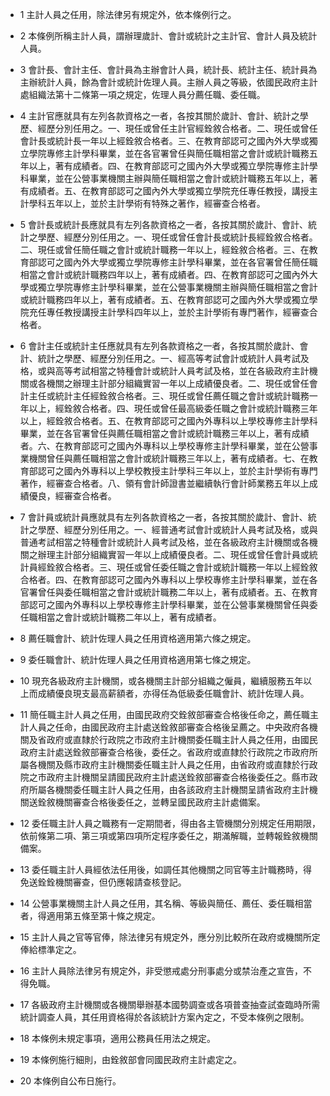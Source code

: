 * 1 主計人員之任用，除法律另有規定外，依本條例行之。

* 2 本條例所稱主計人員，謂辦理歲計、會計或統計之主計官、會計人員及統計人員。

* 3 會計長、會計主任、會計員為主辦會計人員，統計長、統計主任、統計員為主辦統計人員，餘為會計或統計佐理人員。主辦人員之等級，依國民政府主計處組織法第十二條第一項之規定，佐理人員分薦任職、委任職。

* 4 主計官應就具有左列各款資格之一者，各按其關於歲計、會計、統計之學歷、經歷分別任用之。一、現任或曾任主計官經銓敘合格者。二、現任或曾任會計長或統計長一年以上經銓敘合格者。三、在教育部認可之國內外大學或獨立學院專修主計學科畢業，並在各官署曾任與簡任職相當之會計或統計職務五年以上，著有成績者。四、在教育部認可之國內外大學或獨立學院專修主計學科畢業，並在公營事業機關主辦與簡任職相當之會計或統計職務五年以上，著有成績者。五、在教育部認可之國內外大學或獨立學院充任專任教授，講授主計學科五年以上，並於主計學術有特殊之著作，經審查合格者。

* 5 會計長或統計長應就具有左列各款資格之一者，各按其關於歲計、會計、統計之學歷、經歷分別任用之。一、現任或曾任會計長或統計長經銓敘合格者。二、現任或曾任簡任職之會計或統計職務一年以上，經銓敘合格者。三、在教育部認可之國內外大學或獨立學院專修主計學科畢業，並在各官署曾任簡任職相當之會計或統計職務四年以上，著有成績者。四、在教育部認可之國內外大學或獨立學院專修主計學科畢業，並在公營事業機關主辦與簡任職相當之會計或統計職務四年以上，著有成績者。五、在教育部認可之國內外大學或獨立學院充任專任教授講授主計學科四年以上，並於主計學術有專門著作，經審查合格者。

* 6 會計主任或統計主任應就具有左列各款資格之一者，各按其關於歲計、會計、統計之學歷、經歷分別任用之。一、經高等考試會計或統計人員考試及格，或與高等考試相當之特種會計或統計人員考試及格，並在各級政府主計機關或各機關之辦理主計部分組織實習一年以上成績優良者。二、現任或曾任會計主任或統計主任經銓敘合格者。三、現任或曾任薦任職之會計或統計職務一年以上，經銓敘合格者。四、現任或曾任最高級委任職之會計或統計職務三年以上，經銓敘合格者。五、在教育部認可之國內外專科以上學校專修主計學科畢業，並在各官署曾任與薦任職相當之會計或統計職務三年以上，著有成績者。六、在教育部認可之國內外專科以上學校專修主計學科畢業，並在公營事業機關曾任與薦任職相當之會計或統計職務三年以上，著有成績者。七、在教育部認可之國內外專科以上學校教授主計學科三年以上，並於主計學術有專門著作，經審查合格者。八、領有會計師證書並繼續執行會計師業務五年以上成績優良，經審查合格者。

* 7 會計員或統計員應就具有左列各款資格之一者，各按其關於歲計、會計、統計之學歷、經歷分別任用之。一、經普通考試會計或統計人員考試及格，或與普通考試相當之特種會計或統計人員考試及格，並在各級政府主計機關或各機關之辦理主計部分組織實習一年以上成績優良者。二、現任或曾任會計員或統計員經銓敘合格者。三、現任或曾任委任職之會計或統計職務一年以上經銓敘合格者。四、在教育部認可之國內外專科以上學校專修主計學科畢業，並在各官署曾任與委任職相當之會計或統計職務二年以上，著有成績者。五、在教育部認可之國內外專科以上學校專修主計學科畢業，並在公營事業機關曾任與委任職相當之會計或統計職務二年以上，著有成績者。

* 8 薦任職會計、統計佐理人員之任用資格適用第六條之規定。

* 9 委任職會計、統計佐理人員之任用資格適用第七條之規定。

* 10 現充各級政府主計機關，或各機關主計部分組織之僱員，繼續服務五年以上而成績優良現支最高薪額者，亦得任為低級委任職會計、統計佐理人員。

* 11 簡任職主計人員之任用，由國民政府交銓敘部審查合格後任命之，薦任職主計人員之任命，由國民政府主計處送銓敘部審查合格後呈薦之。中央政府各機關及省政府或直隸於行政院之市政府主計機關委任職主計人員之任用，由國民政府主計處送銓敘部審查合格後，委任之。省政府或直隸於行政院之市政府所屬各機關及縣市政府主計機關委任職主計人員之任用，由省政府或直隸於行政院之市政府主計機關呈請國民政府主計處送銓敘部審查合格後委任之。縣市政府所屬各機關委任職主計人員之任用，由各該政府主計機關呈請省政府主計機關送銓敘機關審查合格後委任之，並轉呈國民政府主計處備案。

* 12 委任職主計人員之職務有一定期間者，得由各主管機關分別規定任用期限，依前條第二項、第三項或第四項所定程序委任之，期滿解職，並轉報銓敘機關備案。

* 13 委任職主計人員經依法任用後，如調任其他機關之同官等主計職務時，得免送銓銓機關審查，但仍應報請查核登記。

* 14 公營事業機關主計人員之任用，其名稱、等級與簡任、薦任、委任職相當者，得適用第五條至第十條之規定。

* 15 主計人員之官等官俸，除法律另有規定外，應分別比較所在政府或機關所定俸給標準定之。

* 16 主計人員除法律另有規定外，非受懲戒處分刑事處分或禁治產之宣告，不得免職。

* 17 各級政府主計機關或各機關舉辦基本國勢調查或各項普查抽查試查臨時所需統計調查人員，其任用資格得於各該統計方案內定之，不受本條例之限制。

* 18 本條例未規定事項，適用公務員任用法之規定。

* 19 本條例施行細則，由銓敘部會同國民政府主計處定之。

* 20 本條例自公布日施行。


